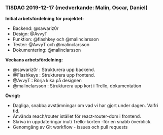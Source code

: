 ### TISDAG 2019-12-17 (medverkande: Malin, Oscar, Daniel)

**Initial arbetsfördelning för projektet:**
- Backend: @sawariz0r 
- Design: @AvvyT
- Funktion: @flashkey och @malinclarsson 
- Tester: @AvvyT och @malinclarsson
- Dokumentering: @malinclarsson

**Veckans arbetsfördelning:**
- @sawariz0r  : Strukturera upp backend.
- @Flashkeys   : Strukturera upp frontend.
- @AvvyT : Börja kika på designen
- @malinclarsson : Strukturera upp kort i Trello, dokumentation

**Övrigt:**
- Dagliga, snabba avstämningar om vad vi har gjort under dagen. Valfri tid.
- Använda reach/router istället för react-router-dom i frontend.
- Skriva in uppdateringar inuti Trello-korten -för en snabb överblick.
- Genomgång av Git workflow - issues och pull requests